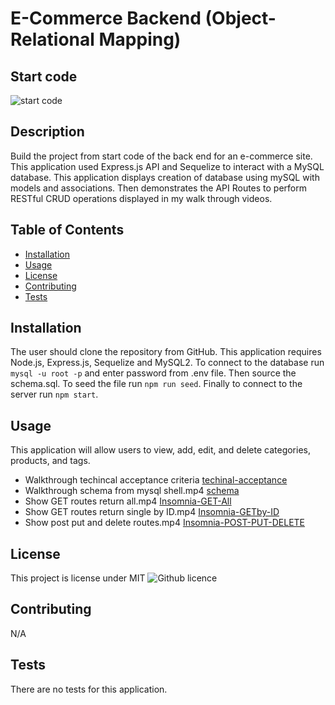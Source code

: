 # E-Commerce Backend (Object-Relational Mapping)
## Start code
![start code](https://github.com/coding-boot-camp/fantastic-umbrella.git)

## Description 
Build the project from start code of the back end for an e-commerce site. This application used Express.js API and Sequelize to interact with a MySQL database. This application displays creation of database using mySQL with models and associations. Then demonstrates the API Routes to perform RESTful CRUD operations displayed in my walk through videos.

## Table of Contents
  - [Installation](#installation)
  - [Usage](#usage)
  - [License](#license)
  - [Contributing](#contributing)
  - [Tests](#tests)

## Installation 
The user should clone the repository from GitHub. This application requires Node.js, Express.js, Sequelize and MySQL2. To connect to the database run `mysql -u root -p` and enter password from .env file. Then source the schema.sql. To seed the file run `npm run seed`. Finally to connect to the server run `npm start`. 

## Usage 
This application will allow users to view, add, edit, and delete categories, products, and tags.

* Walkthrough techincal acceptance criteria [techinal-acceptance](https://user-images.githubusercontent.com/69065671/155873577-e7ede8f8-267a-45d6-b98c-0f0047df7859.mp4)
* Walkthrough schema from mysql shell.mp4 [schema](https://user-images.githubusercontent.com/69065671/155873580-0fcfa6e8-bfb5-4aa6-a07c-c6e7fe24ad8f.mp4)
* Show GET routes return all.mp4 [Insomnia-GET-All](https://user-images.githubusercontent.com/69065671/155873583-ee82c302-f4bb-4d68-820b-4b8892a897ba.mp4)
* Show GET routes return single by ID.mp4 [Insomnia-GETby-ID](https://user-images.githubusercontent.com/69065671/155873582-54401211-528e-4a4e-aca1-93f98593b5ea.mp4)
* Show post put and delete routes.mp4 [Insomnia-POST-PUT-DELETE](https://user-images.githubusercontent.com/69065671/155873580-0fcfa6e8-bfb5-4aa6-a07c-c6e7fe24ad8f.mp4)

## License 
This project is license under MIT
![Github licence](http://img.shields.io/badge/license-MIT-blue.svg)

## Contributing 
N/A
## Tests
There are no tests for this application. 
